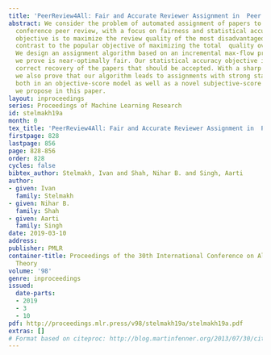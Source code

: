 ```yaml
---
title: 'PeerReview4All: Fair and Accurate Reviewer Assignment in  Peer Review'
abstract: We consider the problem of automated assignment of papers to reviewers in
  conference peer review, with a focus on fairness and statistical accuracy. Our fairness
  objective is to maximize the review quality of the most disadvantaged paper, in
  contrast to the popular objective of maximizing the total  quality over all papers.
  We design an assignment algorithm based on an incremental max-flow procedure that
  we prove is near-optimally fair. Our statistical accuracy objective is to ensure
  correct recovery of the papers that should be accepted. With a sharp minimax analysis
  we also prove that our algorithm leads to assignments with strong statistical guarantees
  both in an objective-score model as well as a novel subjective-score model that
  we propose in this paper.
layout: inproceedings
series: Proceedings of Machine Learning Research
id: stelmakh19a
month: 0
tex_title: 'PeerReview4All: Fair and Accurate Reviewer Assignment in  Peer Review'
firstpage: 828
lastpage: 856
page: 828-856
order: 828
cycles: false
bibtex_author: Stelmakh, Ivan and Shah, Nihar B. and Singh, Aarti
author:
- given: Ivan
  family: Stelmakh
- given: Nihar B.
  family: Shah
- given: Aarti
  family: Singh
date: 2019-03-10
address: 
publisher: PMLR
container-title: Proceedings of the 30th International Conference on Algorithmic Learning
  Theory
volume: '98'
genre: inproceedings
issued:
  date-parts:
  - 2019
  - 3
  - 10
pdf: http://proceedings.mlr.press/v98/stelmakh19a/stelmakh19a.pdf
extras: []
# Format based on citeproc: http://blog.martinfenner.org/2013/07/30/citeproc-yaml-for-bibliographies/
---
```

